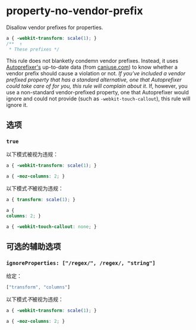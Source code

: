 # property-no-vendor-prefix

Disallow vendor prefixes for properties.

```css
a { -webkit-transform: scale(1); }
/**  ↑
 * These prefixes */
```

This rule does not blanketly condemn vendor prefixes. Instead, it uses [Autoprefixer's](https://github.com/postcss/autoprefixer) up-to-date data (from [caniuse.com](http://caniuse.com/)) to know whether a vendor prefix should cause a violation or not. *If you've included a vendor prefixed property that has a standard alternative, one that Autoprefixer could take care of for you, this rule will complain about it*. If, however, you use a non-standard vendor-prefixed property, one that Autoprefixer would ignore and could not provide (such as `-webkit-touch-callout`), this rule will ignore it.

## 选项

### `true`

以下模式被视为违规：

```css
a { -webkit-transform: scale(1); }
```

```css
a { -moz-columns: 2; }
```

以下模式*不*被视为违规：

```css
a { transform: scale(1); }
```

```css
a {
columns: 2; }
```

```css
a { -webkit-touch-callout: none; }
```

## 可选的辅助选项

### `ignoreProperties: ["/regex/", /regex/, "string"]`

给定：

```js
["transform", "columns"]
```

以下模式*不*被视为违规：

```css
a { -webkit-transform: scale(1); }
```

```css
a { -moz-columns: 2; }
```
